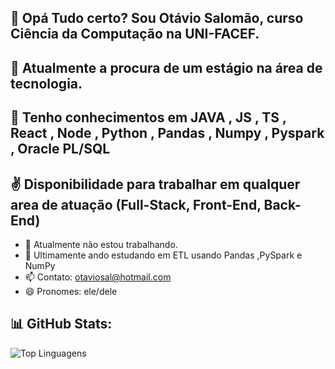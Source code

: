 ## 👋 Opá Tudo certo? Sou Otávio Salomão, curso Ciência da Computação na UNI-FACEF.
## 🧐 Atualmente a procura de um estágio na área de tecnologia.
## 🧠 Tenho conhecimentos em JAVA , JS , TS , React , Node , Python , Pandas , Numpy , Pyspark , Oracle PL/SQL
## ✌️ Disponibilidade para trabalhar em qualquer area de atuação (Full-Stack, Front-End, Back-End)

- 🔭 Atualmente não estou trabalhando.
- 🌱 Ultimamente ando estudando em ETL usando Pandas ,PySpark e NumPy
- 📫 Contato: otaviosal@hotmail.com
- 😄 Pronomes: ele/dele
 ## 📊 GitHub Stats:
  ![Top Linguagens](https://github-readme-stats.vercel.app/api/top-langs/?username=otaviosalmon&layout=compact&theme=radical&hide_border=true)
